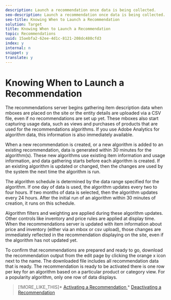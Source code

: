 ```yaml
---
description: Launch a recommendation once data is being collected.
seo-description: Launch a recommendation once data is being collected.
seo-title: Knowing When to Launch a Recommendation
solution: Target
title: Knowing When to Launch a Recommendation
topic: Recommendations
uuid: 15aebfa2-62ee-4d1c-8121-208dc480cfd3
index: y
internal: n
snippet: y
translate: y
---
```


# Knowing When to Launch a Recommendation

The recommendations server begins gathering item description data when mboxes are placed on the site or the entity details are uploaded via a CSV file, even if no recommendations are set up yet. These mboxes also start capturing usage data, such as views and purchases of products that are used for the recommendations algorithms. If you use Adobe Analytics for algorithm data, this information is also immediately available. 

When a new recommendation is created, or a new algorithm is added to an existing recommendation, data is generated within 30 minutes for the algorithm(s). These new algorithms use existing item information and usage information, and data gathering starts before each algorithm is created. If an existing algorithm is updated or changed, then the changes are used by the system the next time the algorithm is run. 

The algorithm schedule is determined by the data range specified for the algorithm. If one day of data is used, the algorithm updates every two to four hours. If two months of data is selected, then the algorithm updates every 24 hours. After the initial run of an algorithm within 30 minutes of creation, it runs on this schedule. 

Algorithm filters and weighting are applied during these algorithm updates. Other controls like inventory and price rules are applied at display time. When the recommendations server is updated with item information about price and inventory (either via an mbox or csv upload), those changes are immediately reflected in the recommendation displaying on the site, even if the algorithm has not updated yet. 

To confirm that recommendations are prepared and ready to go, download the recommendation output from the edit page by clicking the orange x icon next to the name. The downloaded file includes all recommendation data that is ready. The recommendation is ready to be activated there is one row per key for an algorithm based on a particular product or category view. For a popularity algorithm, only one row of data displays. 
>[!MORE_LIKE_THIS]* [ Activating a Recommendation ](t_activate_recs.md#task_B0A6D22AA72E405DBEC81D22B12477DF)* [ Deactivating a Recommendation ](t_deactivate_recs.md#task_EE1A8BDC4C3E4FBE8D694DF31CFC2DDC)